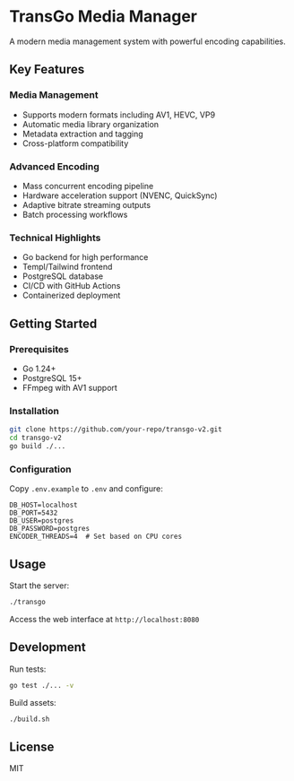 # TransGo Media Manager

A modern media management system with powerful encoding capabilities.

## Key Features

### Media Management
- Supports modern formats including AV1, HEVC, VP9  
- Automatic media library organization
- Metadata extraction and tagging
- Cross-platform compatibility

### Advanced Encoding
- Mass concurrent encoding pipeline  
- Hardware acceleration support (NVENC, QuickSync)  
- Adaptive bitrate streaming outputs  
- Batch processing workflows  

### Technical Highlights
- Go backend for high performance  
- Templ/Tailwind frontend  
- PostgreSQL database  
- CI/CD with GitHub Actions  
- Containerized deployment  

## Getting Started

### Prerequisites
- Go 1.24+  
- PostgreSQL 15+  
- FFmpeg with AV1 support  

### Installation
```bash
git clone https://github.com/your-repo/transgo-v2.git
cd transgo-v2
go build ./...
```

### Configuration
Copy `.env.example` to `.env` and configure:
```env
DB_HOST=localhost
DB_PORT=5432
DB_USER=postgres
DB_PASSWORD=postgres
ENCODER_THREADS=4  # Set based on CPU cores
```

## Usage
Start the server:
```bash
./transgo
```

Access the web interface at `http://localhost:8080`

## Development
Run tests:
```bash
go test ./... -v
```

Build assets:
```bash
./build.sh
```

## License
MIT
